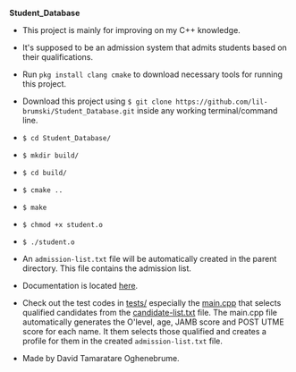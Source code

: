 **Student_Database**

* This project is mainly for improving on my C++ knowledge. 

* It's supposed to be an admission system that admits students based on their qualifications.

* Run `pkg install clang cmake` to download necessary tools for running this project.

* Download this project using `$ git clone https://github.com/lil-brumski/Student_Database.git` inside any working terminal/command line.

* `$ cd Student_Database/`

* `$ mkdir build/`

* `$ cd build/`

* `$ cmake ..`

* `$ make`

* `$ chmod +x student.o`

* `$ ./student.o`

* An `admission-list.txt` file will be automatically created in the parent directory. This file contains the admission list.

* Documentation is located [here](https://github.com/lil-brumski/Student_Database/tree/main/docs).

* Check out the test codes in [tests/](https://github.com/lil-brumski/Student_Database/tree/main/tests) especially the [main.cpp](https://github.com/lil-brumski/Student_Database/blob/main/tests%2Fmain.cpp) that selects qualified candidates from the [candidate-list.txt](https://github.com/lil-brumski/Student_Database/blob/main/tests%2Fcandidate-list.txt) file. The main.cpp file automatically generates the O'level, age, JAMB score and POST UTME score for each name. It them selects those qualified and creates a profile for them in the created `admission-list.txt` file.

* Made by David Tamaratare Oghenebrume.